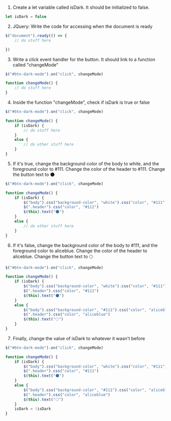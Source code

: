 1. Create a let variable called isDark. It should be initialized to false.

```JavaScript
let isDark = false
```

2. JQuery: Write the code for accessing when the document is ready
```JavaScript
$("document").ready(() => {
    // do stuff here

})
```

3. Write a click event handler for the button. It should link to a function called "changeMode"

```JavaScript
$("#btn-dark-mode").on("click", changeMode)

function changeMode() {
    // do stuff here
}
```

4. Inside the function "changeMode", check if isDark is true or false

```JavaScript
$("#btn-dark-mode").on("click", changeMode)

function changeMode() {
    if (isDark) {
        // do stuff here
    }
    else {
        // do other stuff here
    }
}
```

5. If it's true, change the background color of the body to white, and the foreground color to #111. Change the color of the header to #111. Change the button text to 🌑

```JavaScript
$("#btn-dark-mode").on("click", changeMode)

function changeMode() {
    if (isDark) {
        $("body").css("background-color", "white").css("color", "#111")
        $(".header").css("color", "#111")
        $(this).text("🌑")
    }
    else {
        // do other stuff here
    }
}
```

6. If it's false, change the background color of the body to #111, and the foreground color to aliceblue. Change the color of the header to aliceblue. Change the button text to 🌕

```JavaScript
$("#btn-dark-mode").on("click", changeMode)

function changeMode() {
    if (isDark) {
        $("body").css("background-color", "white").css("color", "#111")
        $(".header").css("color", "#111")
        $(this).text("🌑")
    }
    else {
        $("body").css("background-color", "#111").css("color", "aliceblue")
        $(".header").css("color", "aliceblue")
        $(this).text("🌕")
    }
}
```

7. Finally, change the value of isDark to whatever it wasn't before

```JavaScript
$("#btn-dark-mode").on("click", changeMode)

function changeMode() {
    if (isDark) {
        $("body").css("background-color", "white").css("color", "#111")
        $(".header").css("color", "#111")
        $(this).text("🌑")
    }
    else {
        $("body").css("background-color", "#111").css("color", "aliceblue")
        $(".header").css("color", "aliceblue")
        $(this).text("🌕")
    }
    isDark = !isDark
}
```